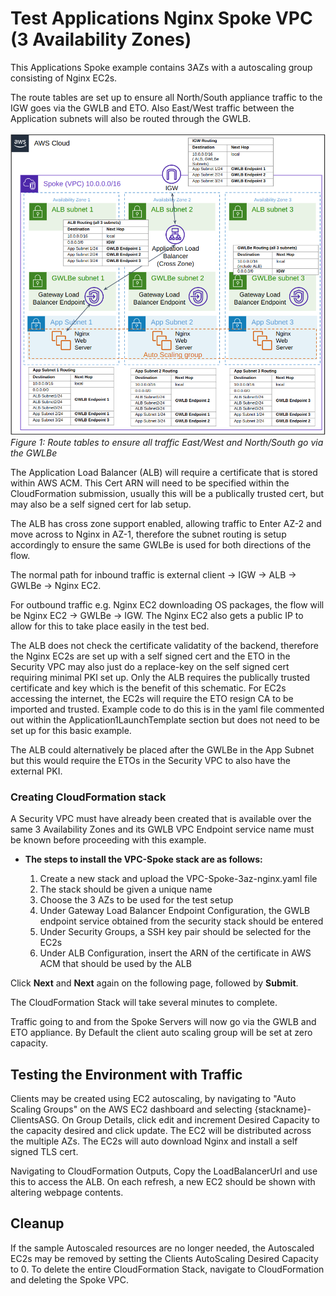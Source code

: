 # **Test Applications Nginx Spoke VPC (3 Availability Zones)**

This Applications Spoke example contains 3AZs with a autoscaling group consisting of Nginx EC2s.

The route tables are set up to ensure all North/South appliance traffic to the IGW goes via the GWLB and ETO. Also East/West traffic between the Application subnets will also be routed through the GWLB.

![Figure 1: Client Spoke 3AZ Nginx AutoScaling](../images/spoke-endpoints_3az_nginx_arch.png) \
_Figure 1: Route tables to ensure all traffic East/West and North/South go via the GWLBe_

The Application Load Balancer (ALB) will require a certificate that is stored within AWS ACM. This Cert ARN will need to be specified within the CloudFormation submission, usually this will be a publically trusted cert, but may also be a self signed cert for lab setup.

The ALB has cross zone support enabled, allowing traffic to Enter AZ-2 and move across to Nginx in AZ-1, therefore the subnet routing is setup accordingly to ensure the same GWLBe is used for both directions of the flow.

The normal path for inbound traffic is external client -> IGW -> ALB -> GWLBe -> Nginx EC2.

For outbound traffic e.g. Nginx EC2 downloading OS packages, the flow will be Nginx EC2 -> GWLBe -> IGW. The Nginx EC2 also gets a public IP to allow for this to take place easily in the test bed.

The ALB does not check the certificate validatity of the backend, therefore the Nginx EC2s are set up with a self signed cert and the ETO in the Security VPC may also just do a replace-key on the self signed cert requiring minimal PKI set up. Only the ALB requires the publically trusted certificate and key which is the benefit of this schematic. For EC2s accessing the internet, the EC2s will require the ETO resign CA to be imported and trusted. Example code to do this is in the yaml file commented out within the Application1LaunchTemplate section but does not need to be set up for this basic example.

The ALB could alternatively be placed after the GWLBe in the App Subnet but this would require the ETOs in the Security VPC to also have the external PKI.

### Creating CloudFormation stack

A Security VPC must have already been created that is available over the same 3 Availability Zones and its GWLB VPC Endpoint service name must be known before proceeding with this example.

* **The steps to install the VPC-Spoke stack are as follows:**

    1. Create a new stack and upload the VPC-Spoke-3az-nginx.yaml file
    2. The stack should be given a unique name
    3. Choose the 3 AZs to be used for the test setup
    4. Under Gateway Load Balancer Endpoint Configuration, the GWLB endpoint service obtained from the security stack should be entered
    5. Under Security Groups, a SSH key pair should be selected for the EC2s
    6. Under ALB Configuration, insert the ARN of the certificate in AWS ACM that should be used by the ALB

Click **Next** and **Next** again on the following page, followed by **Submit**.

The CloudFormation Stack will take several minutes to complete.

Traffic going to and from the Spoke Servers will now go via the GWLB and ETO appliance. By Default the client auto scaling group will be set at zero capacity.

## Testing the Environment with Traffic

Clients may be created using EC2 autoscaling, by navigating to "Auto Scaling Groups" on the AWS EC2 dashboard and selecting {stackname}-ClientsASG. On Group Details, click edit and increment Desired Capacity to the capacity desired and click update. The EC2 will be distributed across the multiple AZs. The EC2s will auto download Nginx and install a self signed TLS cert.

Navigating to CloudFormation Outputs, Copy the LoadBalancerUrl and use this to access the ALB. On each refresh, a new EC2 should be shown with altering webpage contents.

## **Cleanup**

If the sample Autoscaled resources are no longer needed, the Autoscaled EC2s may be removed by setting the Clients AutoScaling Desired Capacity to 0.
To delete the entire CloudFormation Stack, navigate to CloudFormation and deleting the Spoke VPC.
